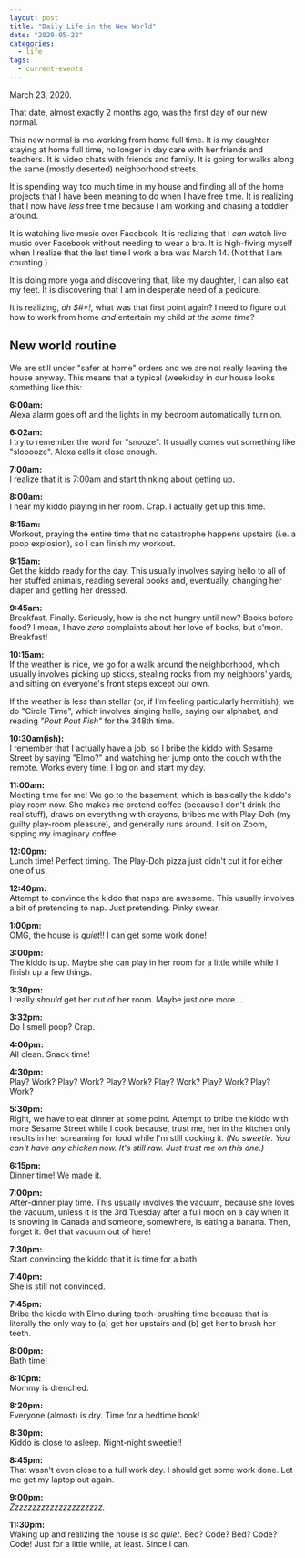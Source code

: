 ```yaml
---
layout: post
title: "Daily Life in the New World"
date: "2020-05-22"
categories:
  - life
tags:
  - current-events
---
```


March 23, 2020.

That date, almost exactly 2 months ago, was the first day of our new normal.

This new normal is me working from home full time. It is my daughter staying at home full time, no longer in day care with her friends and teachers. It is video chats with friends and family. It is going for walks along the same (mostly deserted) neighborhood streets.

It is spending way too much time in my house and finding all of the home projects that I have been meaning to do when I have free time. It is realizing that I now have _less_ free time because I am working and chasing a toddler around.

It is watching live music over Facebook. It is realizing that I _can_ watch live music over Facebook without needing to wear a bra. It is high-fiving myself when I realize that the last time I work a bra was March 14. (Not that I am counting.)

It is doing more yoga and discovering that, like my daughter, I can also eat my feet. It is discovering that I am in desperate need of a pedicure.

It is realizing, _oh $#\*!_, what was that first point again? I need to figure out how to work from home _and_ entertain my child _at the same time_?

## New world routine

We are still under "safer at home" orders and we are not really leaving the house anyway. This means that a typical (week)day in our house looks something like this:

**6:00am:** <br>
Alexa alarm goes off and the lights in my bedroom automatically turn on.

**6:02am:** <br>
I try to remember the word for "snooze". It usually comes out something like "slooooze". Alexa calls it close enough.

**7:00am:** <br>
I realize that it is 7:00am and start thinking about getting up.

**8:00am:** <br>
I hear my kiddo playing in her room. Crap. I actually get up this time.

**8:15am:** <br>
Workout, praying the entire time that no catastrophe happens upstairs (i.e. a poop explosion), so I can finish my workout.

**9:15am:** <br>
Get the kiddo ready for the day. This usually involves saying hello to all of her stuffed animals, reading several books and, eventually, changing her diaper and getting her dressed.

**9:45am:** <br>
Breakfast. Finally. Seriously, how is she not hungry until now? Books before food? I mean, I have _zero_ complaints about her love of books, but c'mon. Breakfast!

**10:15am:** <br>
If the weather is nice, we go for a walk around the neighborhood, which usually involves picking up sticks, stealing rocks from my neighbors' yards, and sitting on everyone's front steps except our own.

If the weather is less than stellar (or, if I'm feeling particularly hermitish), we do "Circle Time", which involves singing hello, saying our alphabet, and reading _"Pout Pout Fish"_ for the 348th time.

**10:30am(ish):** <br>
I remember that I actually have a job, so I bribe the kiddo with Sesame Street by saying "Elmo?" and watching her jump onto the couch with the remote. Works every time. I log on and start my day.

**11:00am:** <br>
Meeting time for me! We go to the basement, which is basically the kiddo's play room now. She makes me pretend coffee (because I don't drink the real stuff), draws on everything with crayons, bribes me with Play-Doh (my guilty play-room pleasure), and generally runs around. I sit on Zoom, sipping my imaginary coffee.

**12:00pm:** <br>
Lunch time! Perfect timing. The Play-Doh pizza just didn't cut it for either one of us.

**12:40pm:** <br>
Attempt to convince the kiddo that naps are awesome. This usually involves a bit of pretending to nap. Just pretending. Pinky swear.

**1:00pm:** <br>
OMG, the house is _quiet_!! I can get some work done!

**3:00pm:** <br>
The kiddo is up. Maybe she can play in her room for a little while while I finish up a few things.

**3:30pm:** <br>
I really _should_ get her out of her room. Maybe just one more....

**3:32pm:** <br>
Do I smell poop? Crap.

**4:00pm:** <br>
All clean. Snack time!

**4:30pm:** <br>
Play? Work? Play? Work? Play? Work? Play? Work? Play? Work? Play? Work?

**5:30pm:** <br>
Right, we have to eat dinner at some point. Attempt to bribe the kiddo with more Sesame Street while I cook because, trust me, her in the kitchen only results in her screaming for food while I'm still cooking it. _(No sweetie. You can't have any chicken now. It's still raw. Just trust me on this one.)_

**6:15pm:** <br>
Dinner time! We made it.

**7:00pm:** <br>
After-dinner play time. This usually involves the vacuum, because she loves the vacuum, unless it is the 3rd Tuesday after a full moon on a day when it is snowing in Canada and someone, somewhere, is eating a banana. Then, forget it. Get that vacuum out of here!

**7:30pm:** <br>
Start convincing the kiddo that it is time for a bath.

**7:40pm:** <br>
She is still not convinced.

**7:45pm:** <br>
Bribe the kiddo with Elmo during tooth-brushing time because that is literally the only way to (a) get her upstairs and (b) get her to brush her teeth.

**8:00pm:** <br>
Bath time!

**8:10pm:** <br>
Mommy is drenched.

**8:20pm:** <br>
Everyone (almost) is dry. Time for a bedtime book!

**8:30pm:** <br>
Kiddo is close to asleep. Night-night sweetie!!

**8:45pm:** <br>
That wasn't even close to a full work day. I should get some work done. Let me get my laptop out again.

**9:00pm:** <br>
_Zzzzzzzzzzzzzzzzzzzzz._

**11:30pm:** <br>
Waking up and realizing the house is _so quiet_. Bed? Code? Bed? Code? Code! Just for a little while, at least. Since I can.

